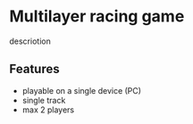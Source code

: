 # Multilayer racing game

descriotion

## Features

- playable on a single device (PC)
- single track
- max 2 players
